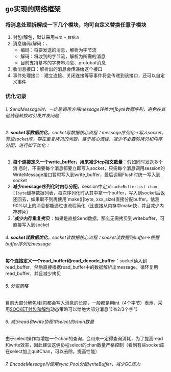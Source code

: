 ## go实现的网络框架

### 将消息处理拆解成一下几个模块，均可自定义替换任意子模块
1. 封包/解包，默认采用```长度``` + ```数据流```
2. 消息编码/解码：、
   - 编码：将要发送的消息，解析为字节流
   - 解码：将收到的字节流，解析为所需的消息
   - 目前支持基本的字符串消息、protobuf消息
3. 收消息接口：解析出的消息会传递给这个接口
4. 事件处理接口：建立连接、关闭连接等等事件将会传递到该接口，还可以自定义事件
### 优化记录
###### 1. SendMessage时，一定是调用方将message转换为[]byte数据序列，避免在其他线程转换时引发并发问题
###### 2. **socket写数据优化**。socket写数据核心流程：message序列化->写入socket，有些socket库，存在重复拷贝的问题，基于核心流程，减少不必要的拷贝和内存分配，进行如下优化：
1. **每个连接定义一个write_buffer，用来减少tcp报文数量**：假如同时发送多个消    息时，不需要每个消息都要立即写入socket，只需每个消息调用session的WriteMessage接口暂时写入到write_buffer，最后调用Flush时统一写入到socket
2. **减少message序列化时内存分配**，session中定义`cacheBufferList chan []byte`缓存数据列表，每次序列化时从其中拿一个buffer，写入到socket后返还回去，如果取不到再使用`make([]byte, xxx_size)直接分配buffer。估测90%以上的消息都能通过该流程简化（比直接从内存中make快，并且减少内存碎片）
3. `**减少内存重复拷贝**：如果是直接Send数据，那么无需拷贝到writebuffer，可直接写入到socket

###### 4. **socket读数据优化**。socket读数据核心流程：socket读数据到buffer->根据buffer序列化message
**每个连接定义一个read_buffer和read_decode_buffer**：socket读入到read_buffer，然后直接根据read_buffer中的数据解析出message，循环复用read_buffer，并且减少拷贝
###### 5. 分包策略
目前大部分解包/封包都会写入消息的长度，一般都是用int（4个字节）表示，采用[SOCKET封包和解包](https://blog.csdn.net/bestans/article/details/103188695)动态策略可以给绝大部分消息节省2/3个字节
###### 6. 减少read和write协程中select的chan数量 
由于select操作每增加一个chan的查询，会带来一定得查询消耗，为了提高read和write效率，因此建议这俩协程select的chan数量严格控制（看到有些socket库在select加上quitChan，可以去除，提高性能）
###### 7. EncodeMessage时使用sync.Pool分配writeBuffer，减少GC压力
